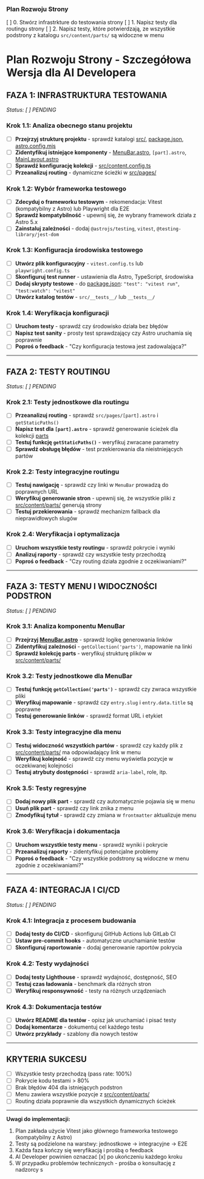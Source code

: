 

### **Plan Rozwoju Strony**

[ ] 0. Stwórz infrastrkture do testowania strony
[ ] 1. Napisz testy dla routingu strony
[ ] 2. Napisz testy, które potwierdzają, ze wszystkie podstrony z katalogu `src/content/parts/` są widoczne w menu








# **Plan Rozwoju Strony - Szczegółowa Wersja dla AI Developera**

## **FAZA 1: INFRASTRUKTURA TESTOWANIA** 
*Status: [ ] PENDING*

### **Krok 1.1: Analiza obecnego stanu projektu**
- [ ] **Przejrzyj strukturę projektu** - sprawdź katalogi [src/](cci:7://file:///Users/franciszeksaja/Desktop/code/praca-z-ojcem/Maciej%20Witek%20Site/src:0:0-0:0), [package.json](cci:7://file:///Users/franciszeksaja/Desktop/code/praca-z-ojcem/Maciej%20Witek%20Site/package.json:0:0-0:0), [astro.config.mjs](cci:7://file:///Users/franciszeksaja/Desktop/code/praca-z-ojcem/Maciej%20Witek%20Site/astro.config.mjs:0:0-0:0)
- [ ] **Zidentyfikuj istniejące komponenty** - [MenuBar.astro](cci:7://file:///Users/franciszeksaja/Desktop/code/praca-z-ojcem/Maciej%20Witek%20Site/src/components/MenuBar.astro:0:0-0:0), `[part].astro`, [MainLayout.astro](cci:7://file:///Users/franciszeksaja/Desktop/code/praca-z-ojcem/Maciej%20Witek%20Site/src/layouts/MainLayout.astro:0:0-0:0)
- [ ] **Sprawdź konfigurację kolekcji** - [src/content.config.ts](cci:7://file:///Users/franciszeksaja/Desktop/code/praca-z-ojcem/Maciej%20Witek%20Site/src/content.config.ts:0:0-0:0)
- [ ] **Przeanalizuj routing** - dynamiczne ścieżki w [src/pages/](cci:7://file:///Users/franciszeksaja/Desktop/code/praca-z-ojcem/Maciej%20Witek%20Site/src/pages:0:0-0:0)

### **Krok 1.2: Wybór frameworka testowego**
- [ ] **Zdecyduj o frameworku testowym** - rekomendacja: Vitest (kompatybilny z Astro) lub Playwright dla E2E
- [ ] **Sprawdź kompatybilność** - upewnij się, że wybrany framework działa z Astro 5.x
- [ ] **Zainstaluj zależności** - dodaj `@astrojs/testing`, `vitest`, `@testing-library/jest-dom`

### **Krok 1.3: Konfiguracja środowiska testowego**
- [ ] **Utwórz plik konfiguracyjny** - `vitest.config.ts` lub `playwright.config.ts`
- [ ] **Skonfiguruj test runner** - ustawienia dla Astro, TypeScript, środowiska
- [ ] **Dodaj skrypty testowe** - do [package.json](cci:7://file:///Users/franciszeksaja/Desktop/code/praca-z-ojcem/Maciej%20Witek%20Site/package.json:0:0-0:0): `"test": "vitest run"`, `"test:watch": "vitest"`
- [ ] **Utwórz katalog testów** - `src/__tests__/` lub `__tests__/`

### **Krok 1.4: Weryfikacja konfiguracji**
- [ ] **Uruchom testy** - sprawdź czy środowisko działa bez błędów
- [ ] **Napisz test sanity** - prosty test sprawdzający czy Astro uruchamia się poprawnie
- [ ] **Poproś o feedback** - "Czy konfiguracja testowa jest zadowalająca?"

---

## **FAZA 2: TESTY ROUTINGU**
*Status: [ ] PENDING*

### **Krok 2.1: Testy jednostkowe dla routingu**
- [ ] **Przeanalizuj routing** - sprawdź `src/pages/[part].astro` i `getStaticPaths()`
- [ ] **Napisz test dla `[part].astro`** - sprawdź generowanie ścieżek dla kolekcji [parts](cci:7://file:///Users/franciszeksaja/Desktop/code/praca-z-ojcem/Maciej%20Witek%20Site/src/content/parts:0:0-0:0)
- [ ] **Testuj funkcję `getStaticPaths()`** - weryfikuj zwracane parametry
- [ ] **Sprawdź obsługę błędów** - test przekierowania dla nieistniejących partów

### **Krok 2.2: Testy integracyjne routingu**
- [ ] **Testuj nawigację** - sprawdź czy linki w `MenuBar` prowadzą do poprawnych URL
- [ ] **Weryfikuj generowanie stron** - upewnij się, że wszystkie pliki z [src/content/parts/](cci:7://file:///Users/franciszeksaja/Desktop/code/praca-z-ojcem/Maciej%20Witek%20Site/src/content/parts:0:0-0:0) generują strony
- [ ] **Testuj przekierowania** - sprawdź mechanizm fallback dla nieprawidłowych slugów

### **Krok 2.4: Weryfikacja i optymalizacja**
- [ ] **Uruchom wszystkie testy routingu** - sprawdź pokrycie i wyniki
- [ ] **Analizuj raporty** - sprawdź czy wszystkie testy przechodzą
- [ ] **Poproś o feedback** - "Czy routing działa zgodnie z oczekiwaniami?"

---

## **FAZA 3: TESTY MENU I WIDOCZNOŚCI PODSTRON**
*Status: [ ] PENDING*

### **Krok 3.1: Analiza komponentu MenuBar**
- [ ] **Przejrzyj [MenuBar.astro](cci:7://file:///Users/franciszeksaja/Desktop/code/praca-z-ojcem/Maciej%20Witek%20Site/src/components/MenuBar.astro:0:0-0:0)** - sprawdź logikę generowania linków
- [ ] **Zidentyfikuj zależności** - `getCollection('parts')`, mapowanie na linki
- [ ] **Sprawdź kolekcję parts** - weryfikuj strukturę plików w [src/content/parts/](cci:7://file:///Users/franciszeksaja/Desktop/code/praca-z-ojcem/Maciej%20Witek%20Site/src/content/parts:0:0-0:0)

### **Krok 3.2: Testy jednostkowe dla MenuBar**
- [ ] **Testuj funkcję `getCollection('parts')`** - sprawdź czy zwraca wszystkie pliki
- [ ] **Weryfikuj mapowanie** - sprawdź czy `entry.slug` i `entry.data.title` są poprawne
- [ ] **Testuj generowanie linków** - sprawdź format URL i etykiet

### **Krok 3.3: Testy integracyjne dla menu**
- [ ] **Testuj widoczność wszystkich partów** - sprawdź czy każdy plik z [src/content/parts/](cci:7://file:///Users/franciszeksaja/Desktop/code/praca-z-ojcem/Maciej%20Witek%20Site/src/content/parts:0:0-0:0) ma odpowiadający link w menu
- [ ] **Weryfikuj kolejność** - sprawdź czy menu wyświetla pozycje w oczekiwanej kolejności
- [ ] **Testuj atrybuty dostępności** - sprawdź `aria-label`, role, itp.

### **Krok 3.5: Testy regresyjne**
- [ ] **Dodaj nowy plik part** - sprawdź czy automatycznie pojawia się w menu
- [ ] **Usuń plik part** - sprawdź czy link znika z menu
- [ ] **Zmodyfikuj tytuł** - sprawdź czy zmiana w `frontmatter` aktualizuje menu

### **Krok 3.6: Weryfikacja i dokumentacja**
- [ ] **Uruchom wszystkie testy menu** - sprawdź wyniki i pokrycie
- [ ] **Przeanalizuj raporty** - zidentyfikuj potencjalne problemy
- [ ] **Poproś o feedback** - "Czy wszystkie podstrony są widoczne w menu zgodnie z oczekiwaniami?"

---

## **FAZA 4: INTEGRACJA I CI/CD** 
*Status: [ ] PENDING*

### **Krok 4.1: Integracja z procesem budowania**
- [ ] **Dodaj testy do CI/CD** - skonfiguruj GitHub Actions lub GitLab CI
- [ ] **Ustaw pre-commit hooks** - automatyczne uruchamianie testów
- [ ] **Skonfiguruj raportowanie** - dodaj generowanie raportów pokrycia

### **Krok 4.2: Testy wydajności**
- [ ] **Dodaj testy Lighthouse** - sprawdź wydajność, dostępność, SEO
- [ ] **Testuj czas ładowania** - benchmark dla różnych stron
- [ ] **Weryfikuj responsywność** - testy na różnych urządzeniach

### **Krok 4.3: Dokumentacja testów**
- [ ] **Utwórz README dla testów** - opisz jak uruchamiać i pisać testy
- [ ] **Dodaj komentarze** - dokumentuj cel każdego testu
- [ ] **Utwórz przykłady** - szablony dla nowych testów

---

## **KRYTERIA SUKCESU**
- [ ] Wszystkie testy przechodzą (pass rate: 100%)
- [ ] Pokrycie kodu testami > 80%
- [ ] Brak błędów 404 dla istniejących podstron
- [ ] Menu zawiera wszystkie pozycje z [src/content/parts/](cci:7://file:///Users/franciszeksaja/Desktop/code/praca-z-ojcem/Maciej%20Witek%20Site/src/content/parts:0:0-0:0)
- [ ] Routing działa poprawnie dla wszystkich dynamicznych ścieżek

---

**Uwagi do implementacji:**
1. Plan zakłada użycie Vitest jako głównego frameworka testowego (kompatybilny z Astro)
2. Testy są podzielone na warstwy: jednostkowe → integracyjne → E2E
3. Każda faza kończy się weryfikacją i prośbą o feedback
4. AI Developer powinien oznaczać [x] po ukończeniu każdego kroku
5. W przypadku problemów technicznych - prośba o konsultację z nadzorcy
s